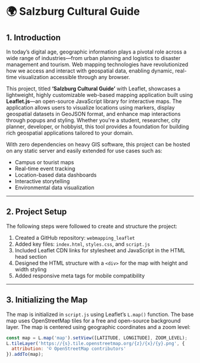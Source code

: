 # 🌍 Salzburg Cultural Guide

## 1. Introduction

In today’s digital age, geographic information plays a pivotal role across a wide range of industries—from urban planning and logistics to disaster management and tourism. Web mapping technologies have revolutionized how we access and interact with geospatial data, enabling dynamic, real-time visualization accessible through any browser.

This project, titled **‘Salzburg Cultural Guide’** with Leaflet, showcases a lightweight, highly customizable web-based mapping application built using **Leaflet.js**—an open-source JavaScript library for interactive maps. The application allows users to visualize locations using markers, display geospatial datasets in GeoJSON format, and enhance map interactions through popups and styling. Whether you're a student, researcher, city planner, developer, or hobbyist, this tool provides a foundation for building rich geospatial applications tailored to your domain.

With zero dependencies on heavy GIS software, this project can be hosted on any static server and easily extended for use cases such as:

- Campus or tourist maps  
- Real-time event tracking  
- Location-based data dashboards  
- Interactive storytelling  
- Environmental data visualization

---

## 2. Project Setup

The following steps were followed to create and structure the project:

1. Created a GitHub repository: `webmapping_leaflet`  
2. Added key files: `index.html`, `styles.css`, and `script.js`  
3. Included Leaflet CDN links for stylesheet and JavaScript in the HTML head section  
4. Designed the HTML structure with a `<div>` for the map with height and width styling  
5. Added responsive meta tags for mobile compatibility  

---

## 3. Initializing the Map

The map is initialized in `script.js` using Leaflet’s `L.map()` function. The base map uses OpenStreetMap tiles for a free and open-source background layer. The map is centered using geographic coordinates and a zoom level:

```javascript
const map = L.map('map').setView([LATITUDE, LONGITUDE], ZOOM_LEVEL);
L.tileLayer('https://{s}.tile.openstreetmap.org/{z}/{x}/{y}.png', {
  attribution: '© OpenStreetMap contributors'
}).addTo(map);
